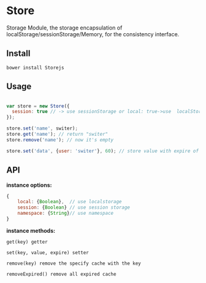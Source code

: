 Store
=====

Storage Module, the storage encapsulation of localStorage/sessionStorage/Memory, for the consistency interface.

## Install
```base
bower install Storejs
```

## Usage
```javascript

var store = new Store({
  session: true // -> use sessionStorage or local: true->use  localStorage
});

store.set('name', switer);
store.get('name'); // return "switer"
store.remove('name'); // now it's empty

store.set('data', {user: 'switer'}, 60); // store value with expire of 60 seconds
```

## API
__instance options:__
```javascript
{
    local: {Boolean},  // use localstorage
    session: {Boolean} // use session storage
    namespace: {String}// use namespace 
}
```
__instance methods:__
```
get(key) getter

set(key, value, expire) setter

remove(key) remove the specify cache with the key

removeExpired() remove all expired cache
```
